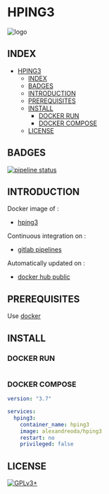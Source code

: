 # HPING3

![logo](https://assets.gitlab-static.net/uploads/-/system/project/avatar/17010800/hping3.jpg)

## INDEX

- [HPING3](#hping3)
  - [INDEX](#index)
  - [BADGES](#badges)
  - [INTRODUCTION](#introduction)
  - [PREREQUISITES](#prerequisites)
  - [INSTALL](#install)
    - [DOCKER RUN](#docker-run)
    - [DOCKER COMPOSE](#docker-compose)
  - [LICENSE](#license)

## BADGES

[![pipeline status](https://gitlab.com/oda-alexandre/hping3/badges/master/pipeline.svg)](https://gitlab.com/oda-alexandre/HPING3/commits/master)

## INTRODUCTION

Docker image of :

- [hping3](https://tools.kali.org/information-gathering/hping3)

Continuous integration on :

- [gitlab pipelines](https://gitlab.com/oda-alexandre/hping3/pipelines)

Automatically updated on :

- [docker hub public](https://hub.docker.com/r/alexandreoda/hping3)

## PREREQUISITES

Use [docker](https://www.docker.com)

## INSTALL

### DOCKER RUN

```docker run -ti --rm --name hping3 alexandreoda/hping3
```

### DOCKER COMPOSE

```yml
version: "3.7"

services:
  hping3:
    container_name: hping3
    image: alexandreoda/hping3
    restart: no
    privileged: false
```

## LICENSE

[![GPLv3+](http://gplv3.fsf.org/gplv3-127x51.png)](https://gitlab.com/oda-alexandre/hping3/blob/master/LICENSE)
